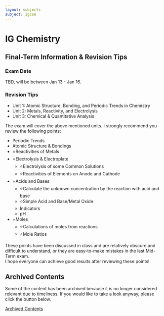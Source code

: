 ```yaml
---
layout: subjects
subject: igcse
---
```



# IG Chemistry

## Final-Term Information & Revision Tips

### Exam Date
TBD, will be between Jan 13 - Jan 16.

### Revision Tips
- Unit 1: Atomic Structure, Bonding, and Periodic Trends in Chemistry
- Unit 2: Metals, Reactivity, and Electrolysis
- Unit 3: Chemical & Quantitative Analysis

The exam will cover the above mentioned units. I strongly recommend you review the following points:
- Periodic Trends
- Atomic Structure & Bondings
- ⭐️Reactivities of Metals
- ⭐️Electrolysis & Electroplate
    - ⭐️Electrolysis of some Common Solutions
    - ⭐️Reactivities of Elements on Anode and Cathode
- ⭐️Acids and Bases
    - ⭐️Calculate the unknown concentration by the reaction with acid and base
    - ⭐️Simple Acid and Base/Metal Oxide
    - Indicators
    - pH
- ⭐️Moles
    - ⭐️Calculations of moles from reactions
    - ⭐️Mole Ratios

These points have been discussed in class and are relatively obscure and difficult to understand, or they are easy-to-make mistakes in the last Mid-Term exam.  
I hope everyone can achieve good results after reviewing these points!

## Archived Contents
Some of the content has been archived because it is no longer considered relevant due to timeliness. If you would like to take a look anyway, please click the button below.

[Archived Contents](./archived.html)